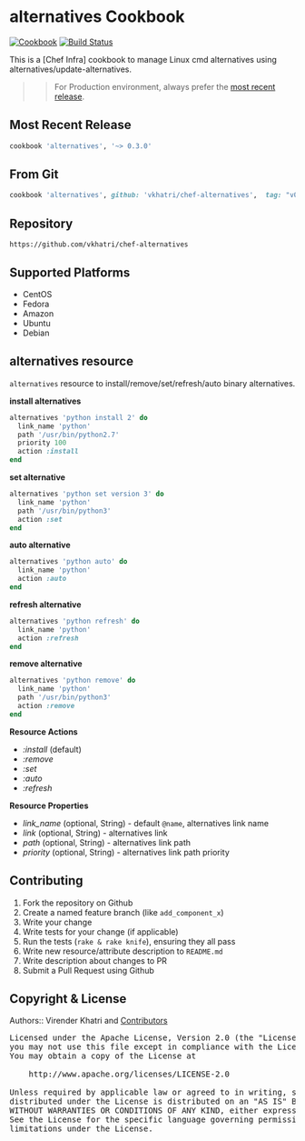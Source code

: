 # alternatives Cookbook

[![Cookbook](https://img.shields.io/github/tag/vkhatri/chef-alternatives.svg)](https://github.com/vkhatri/chef-alternatives) [![Build Status](https://travis-ci.org/vkhatri/chef-alternatives.svg?branch=master)](https://travis-ci.org/vkhatri/chef-alternatives)

This is a [Chef Infra] cookbook to manage Linux cmd alternatives using alternatives/update-alternatives.

>> For Production environment, always prefer the [most recent release](https://supermarket.chef.io/cookbooks/alternatives).

## Most Recent Release

```ruby
cookbook 'alternatives', '~> 0.3.0'
```

## From Git

```ruby
cookbook 'alternatives', github: 'vkhatri/chef-alternatives',  tag: "v0.3.0"
```

## Repository

```
https://github.com/vkhatri/chef-alternatives
```

## Supported Platforms

- CentOS
- Fedora
- Amazon
- Ubuntu
- Debian

## alternatives resource

`alternatives` resource to install/remove/set/refresh/auto binary alternatives.

**install alternatives**

```ruby
alternatives 'python install 2' do
  link_name 'python'
  path '/usr/bin/python2.7'
  priority 100
  action :install
end
```

**set alternative**

```ruby
alternatives 'python set version 3' do
  link_name 'python'
  path '/usr/bin/python3'
  action :set
end
```

**auto alternative**

```ruby
alternatives 'python auto' do
  link_name 'python'
  action :auto
end
```

**refresh alternative**

```ruby
alternatives 'python refresh' do
  link_name 'python'
  action :refresh
end
```

**remove alternative**

```ruby
alternatives 'python remove' do
  link_name 'python'
  path '/usr/bin/python3'
  action :remove
end
```

**Resource Actions**

- *:install* (default)
- *:remove*
- *:set*
- *:auto*
- *:refresh*

**Resource Properties**

- *link_name* (optional, String)  - default `@name`, alternatives link name
- *link* (optional, String)  - alternatives link
- *path* (optional, String)  - alternatives link path
- *priority* (optional, String)  - alternatives link path priority


## Contributing

1. Fork the repository on Github
2. Create a named feature branch (like `add_component_x`)
3. Write your change
4. Write tests for your change (if applicable)
5. Run the tests (`rake & rake knife`), ensuring they all pass
6. Write new resource/attribute description to `README.md`
7. Write description about changes to PR
8. Submit a Pull Request using Github


## Copyright & License

Authors:: Virender Khatri and [Contributors]

<pre>
Licensed under the Apache License, Version 2.0 (the "License");
you may not use this file except in compliance with the License.
You may obtain a copy of the License at

    http://www.apache.org/licenses/LICENSE-2.0

Unless required by applicable law or agreed to in writing, software
distributed under the License is distributed on an "AS IS" BASIS,
WITHOUT WARRANTIES OR CONDITIONS OF ANY KIND, either express or implied.
See the License for the specific language governing permissions and
limitations under the License.
</pre>


[Chef]: https://www.chef.io/
[Contributors]: https://github.com/vkhatri/chef-alternatives/graphs/contributors
